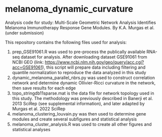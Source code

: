 # melanoma_dynamic_curvature
Analysis code for study: Multi-Scale Geometric Network Analysis Identifies Melanoma Immunotherapy Response Gene Modules. By K.A. Murgas et al. (under submission)

This repository contains the following files used for analysis:
1. prep_GSE91061.R was used to pre-process the publically available RNA-seq dataset for analysis. After downloading dataset GSE91061 from NCBI GEO (link: https://www.ncbi.nlm.nih.gov/geo/query/acc.cgi?acc=GSE91061), this script will prepare data including filtering and quantile normalization to reproduce the data analyzed in this study
2. dynamic_melanoma_parallel_nbrs.py was used to construct correlation network and determine dynamic Ollivier-Ricci curvature in the network, then save results for each edge
3. topo_stringdb11sparse.mat is the data file for network topology used in this study. The methodology was previously described in Banerji et al. 2013 SciRep (see supplemental information), and later adapted by Murgas et al. 2022 SciRep
4. melanoma_clustering_louvain.py was then used to determine gene modules and create several subfigures and statistical analysis
5. melanoma_cluster_analysis.R was used to create all other figures and statistical analyses
